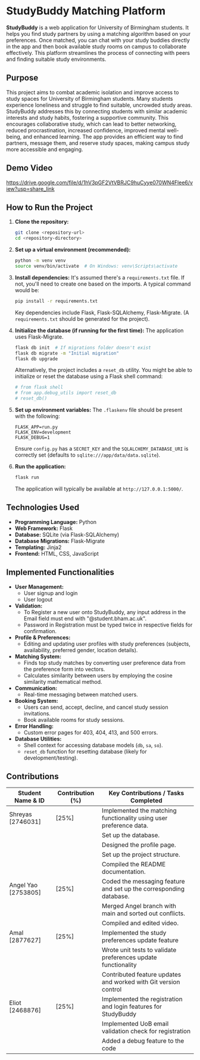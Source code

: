 # StudyBuddy Matching Platform

**StudyBuddy** is a web application for University of Birmingham students. It helps you find study partners by using a matching algorithm based on your preferences. Once matched, you can chat with your study buddies directly in the app and then book available study rooms on campus to collaborate effectively. This platform streamlines the process of connecting with peers and finding suitable study environments.

## Purpose

This project aims to combat academic isolation and improve access to study spaces for University of Birmingham students. Many students experience loneliness and struggle to find suitable, uncrowded study areas. StudyBuddy addresses this by connecting students with similar academic interests and study habits, fostering a supportive community. This encourages collaborative study, which can lead to better networking, reduced procrastination, increased confidence, improved mental well-being, and enhanced learning. The app provides an efficient way to find partners, message them, and reserve study spaces, making campus study more accessible and engaging.

## Demo Video

https://drive.google.com/file/d/1hV3pGF2VtVBRJC9huCyye070WN4Flee6/view?usp=share_link

## How to Run the Project

1.  **Clone the repository:**
    ```bash
    git clone <repository-url>
    cd <repository-directory>
    ```

2.  **Set up a virtual environment (recommended):**
    ```bash
    python -m venv venv
    source venv/bin/activate  # On Windows: venv\Scripts\activate
    ```

3.  **Install dependencies:**
    It's assumed there's a `requirements.txt` file. If not, you'll need to create one based on the imports. A typical command would be:
    ```bash
    pip install -r requirements.txt
    ```
    Key dependencies include Flask, Flask-SQLAlchemy, Flask-Migrate. (A `requirements.txt` should be generated for the project).

4.  **Initialize the database (if running for the first time):**
    The application uses Flask-Migrate.
    ```bash
    flask db init  # If migrations folder doesn't exist
    flask db migrate -m "Initial migration"
    flask db upgrade
    ```
    Alternatively, the project includes a `reset_db` utility. You might be able to initialize or reset the database using a Flask shell command:
    ```python
    # from flask shell
    # from app.debug_utils import reset_db
    # reset_db()
    ```

5.  **Set up environment variables:**
    The `.flaskenv` file should be present with the following:
    ```
    FLASK_APP=run.py
    FLASK_ENV=development
    FLASK_DEBUG=1
    ```
    Ensure `config.py` has a `SECRET_KEY` and the `SQLALCHEMY_DATABASE_URI` is correctly set (defaults to `sqlite:///app/data/data.sqlite`).

6.  **Run the application:**
    ```bash
    flask run
    ```
    The application will typically be available at `http://127.0.0.1:5000/`.

## Technologies Used

*   **Programming Language:** Python
*   **Web Framework:** Flask
*   **Database:** SQLite (via Flask-SQLAlchemy)
*   **Database Migrations:** Flask-Migrate
*   **Templating:** Jinja2
*   **Frontend:** HTML, CSS, JavaScript

## Implemented Functionalities

*   **User Management:**
    *   User signup and login
    *   User logout
*   **Validation:**
    * To Register a new user onto StudyBuddy, any input address in the Email field must end with "@student.bham.ac.uk".
    * Password in Registration must be typed twice in respective fields for confirmation.
*   **Profile & Preferences:**
    *   Editing and updating user profiles with study preferences (subjects, availability, preferred gender, location details).
*   **Matching System:**
    *   Finds top study matches by converting user preference data from the preference form into vectors.
    *   Calculates similarity between users by employing the cosine similarity mathematical method.
*   **Communication:**
    *   Real-time messaging between matched users.
*   **Booking System:**
    *   Users can send, accept, decline, and cancel study session invitations.
    *   Book available rooms for study sessions.
*   **Error Handling:**
    *   Custom error pages for 403, 404, 413, and 500 errors.
*   **Database Utilities:**
    *   Shell context for accessing database models (`db`, `sa`, `so`).
    *   `reset_db` function for resetting database (likely for development/testing).


## Contributions

| Student Name & ID | Contribution (%) | Key Contributions / Tasks Completed                               |
|-------------------|------------------|-------------------------------------------------------------------|
| Shreyas [2746031] | [25%]            | Implemented the matching functionality using user preference data.|
|                   |                  | Set up the database.                                              |
|                   |                  | Designed the profile page.                                        |
|                   |                  | Set up the project structure.                                     |
|                   |                  | Compiled the README documentation.                                |
|Angel Yao [2753805]| [25%]            | Coded the messaging feature and set up the corresponding database.|
|                   |                  | Merged Angel branch with main and sorted out conflicts.           |
|                   |                  | Compiled and edited video.                                        |
|Amal      [2877627]| [25%]            | Implemented the study preferences update feature                  |
|                   |                  | Wrote unit tests to validate preferences update functionality     |
|                   |                  | Contributed feature updates and worked with Git version control   |
|Eliot      [2468876]| [25%]           | Implemented the registration and login features for StudyBuddy    |
|                   |                  | Implemented UoB email validation check for registration           |
|                   |                  | Added a debug feature to the code                                 |

